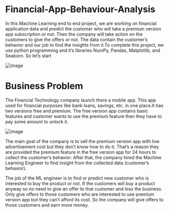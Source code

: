 # Financial-App-Behaviour-Analysis
In this Machine Learning end to end project, we are working on financial application data and predict the customer who will take a premium version app subscription or not. Then the company will take action on the customers to give the offers or not. The data contain the customer’s behavior and our job to find the insights from it.To complete this project, we use python programming and it’s libraries NumPy, Pandas, Matplotlib, and Seaborn. So let’s start

![image](https://user-images.githubusercontent.com/89807104/174014357-9d8ef2ff-f582-413c-9b75-6dd0f107742a.png)


# Business Problem
The Financial Technology company launch there a mobile app. This app used for financial purposes like bank loans, savings, etc. in one place.It has two versions free and premium. The free version app contains basic features and customer wants to use the premium feature then they have to pay some amount to unlock it.

![image](https://user-images.githubusercontent.com/89807104/174014156-30b923d4-c257-4588-a190-8f7cc5644ec1.png)


The main goal of the company is to sell the premium version app with low advertisement cost but they don’t know how to do it. That’s a reason they are provided the premium feature in the free version app for 24 hours to collect the customer’s behavior. After that, the company hired the Machine Learning Engineer to find insight from the collected data (customer’s behavior).

The job of the ML engineer is to find or predict new customer who is interested to buy the product or not. If the customers will buy a product anyway so no need to give an offer to that customer and loss the business. Only give offers to those customers who are interested to use premium version app but they can’t afford its cost. So the company will give offers to those customers and earn more money.


